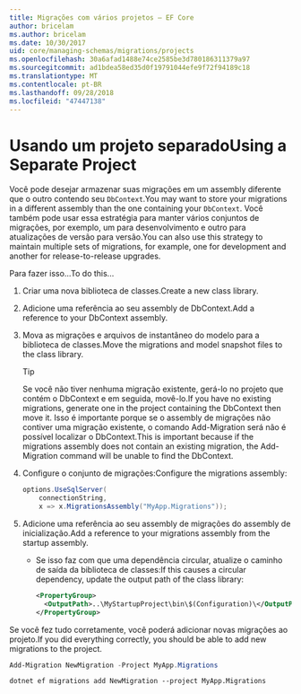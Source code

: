 ```yaml
---
title: Migrações com vários projetos – EF Core
author: bricelam
ms.author: bricelam
ms.date: 10/30/2017
uid: core/managing-schemas/migrations/projects
ms.openlocfilehash: 30a6afad1488e74ce2585be3d780186311379a97
ms.sourcegitcommit: ad1bdea58ed35d0f19791044efe9f72f94189c18
ms.translationtype: MT
ms.contentlocale: pt-BR
ms.lasthandoff: 09/28/2018
ms.locfileid: "47447138"
---
```

<a name="using-a-separate-project"></a><span data-ttu-id="4b2c3-102">Usando um projeto separado</span><span class="sxs-lookup"><span data-stu-id="4b2c3-102">Using a Separate Project</span></span>
========================
<span data-ttu-id="4b2c3-103">Você pode desejar armazenar suas migrações em um assembly diferente que o outro contendo seu `DbContext`.</span><span class="sxs-lookup"><span data-stu-id="4b2c3-103">You may want to store your migrations in a different assembly than the one containing your `DbContext`.</span></span> <span data-ttu-id="4b2c3-104">Você também pode usar essa estratégia para manter vários conjuntos de migrações, por exemplo, um para desenvolvimento e outro para atualizações de versão para versão.</span><span class="sxs-lookup"><span data-stu-id="4b2c3-104">You can also use this strategy to maintain multiple sets of migrations, for example, one for development and another for release-to-release upgrades.</span></span>

<span data-ttu-id="4b2c3-105">Para fazer isso...</span><span class="sxs-lookup"><span data-stu-id="4b2c3-105">To do this...</span></span>

1. <span data-ttu-id="4b2c3-106">Criar uma nova biblioteca de classes.</span><span class="sxs-lookup"><span data-stu-id="4b2c3-106">Create a new class library.</span></span>

2. <span data-ttu-id="4b2c3-107">Adicione uma referência ao seu assembly de DbContext.</span><span class="sxs-lookup"><span data-stu-id="4b2c3-107">Add a reference to your DbContext assembly.</span></span>

3. <span data-ttu-id="4b2c3-108">Mova as migrações e arquivos de instantâneo do modelo para a biblioteca de classes.</span><span class="sxs-lookup"><span data-stu-id="4b2c3-108">Move the migrations and model snapshot files to the class library.</span></span>
   > [!TIP]
   > <span data-ttu-id="4b2c3-109">Se você não tiver nenhuma migração existente, gerá-lo no projeto que contém o DbContext e em seguida, movê-lo.</span><span class="sxs-lookup"><span data-stu-id="4b2c3-109">If you have no existing migrations, generate one in the project containing the DbContext then move it.</span></span> <span data-ttu-id="4b2c3-110">Isso é importante porque se o assembly de migrações não contiver uma migração existente, o comando Add-Migration será não é possível localizar o DbContext.</span><span class="sxs-lookup"><span data-stu-id="4b2c3-110">This is important because if the migrations assembly does not contain an existing migration, the Add-Migration command will be unable to find the DbContext.</span></span>

4. <span data-ttu-id="4b2c3-111">Configure o conjunto de migrações:</span><span class="sxs-lookup"><span data-stu-id="4b2c3-111">Configure the migrations assembly:</span></span>

   ``` csharp
   options.UseSqlServer(
       connectionString,
       x => x.MigrationsAssembly("MyApp.Migrations"));
   ```

5. <span data-ttu-id="4b2c3-112">Adicione uma referência ao seu assembly de migrações do assembly de inicialização.</span><span class="sxs-lookup"><span data-stu-id="4b2c3-112">Add a reference to your migrations assembly from the startup assembly.</span></span>
   * <span data-ttu-id="4b2c3-113">Se isso faz com que uma dependência circular, atualize o caminho de saída da biblioteca de classes:</span><span class="sxs-lookup"><span data-stu-id="4b2c3-113">If this causes a circular dependency, update the output path of the class library:</span></span>

     ``` xml
     <PropertyGroup>
       <OutputPath>..\MyStartupProject\bin\$(Configuration)\</OutputPath>
     </PropertyGroup>
     ```

<span data-ttu-id="4b2c3-114">Se você fez tudo corretamente, você poderá adicionar novas migrações ao projeto.</span><span class="sxs-lookup"><span data-stu-id="4b2c3-114">If you did everything correctly, you should be able to add new migrations to the project.</span></span>

``` powershell
Add-Migration NewMigration -Project MyApp.Migrations
```
``` Console
dotnet ef migrations add NewMigration --project MyApp.Migrations
```
